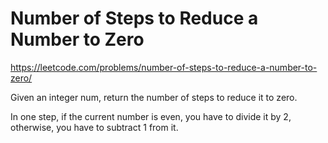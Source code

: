 # Number of Steps to Reduce a Number to Zero

https://leetcode.com/problems/number-of-steps-to-reduce-a-number-to-zero/

Given an integer num, return the number of steps to reduce it to zero.

In one step, if the current number is even, you have to divide it by 2, otherwise, you have to subtract 1 from it.
